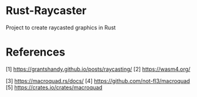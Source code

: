 # Rust-Raycaster

Project to create raycasted graphics in Rust

# References
[1] https://grantshandy.github.io/posts/raycasting/
[2] https://wasm4.org/

[3] https://macroquad.rs/docs/
[4] https://github.com/not-fl3/macroquad
[5] https://crates.io/crates/macroquad